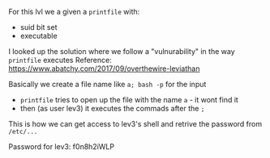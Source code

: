 For this lvl we a given a `printfile` with:
- suid bit set
- executable

I looked up the solution where we follow a "vulnurability" in the way `printfile`
executes
Reference: https://www.abatchy.com/2017/09/overthewire-leviathan

Basically we create a file name like `a; bash -p` for the input

- `printfile` tries to open up the file with the name `a` - it wont find it
- then (as user lev3) it executes the commads after the `;`

This is how we can get access to lev3's shell and retrive the password from `/etc/...`

Password for lev3:
f0n8h2iWLP
